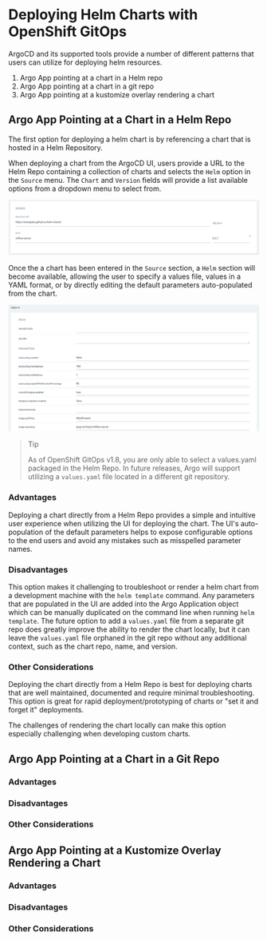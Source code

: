 # Deploying Helm Charts with OpenShift GitOps

ArgoCD and its supported tools provide a number of different patterns that users can utilize for deploying helm resources.

1) Argo App pointing at a chart in a Helm repo
2) Argo App pointing at a chart in a git repo
3) Argo App pointing at a kustomize overlay rendering a chart

## Argo App Pointing at a Chart in a Helm Repo

The first option for deploying a helm chart is by referencing a chart that is hosted in a Helm Repository.

When deploying a chart from the ArgoCD UI, users provide a URL to the Helm Repo containing a collection of charts and selects the `Helm` option in the `Source` menu.  The `Chart` and `Version` fields will provide a list available options from a dropdown menu to select from.

![helm-repo-deployment](images/argo-helm-repo-ui.png)

Once the a chart has been entered in the `Source` section, a `Helm` section will become available, allowing the user to specify a values file, values in a YAML format, or by directly editing the default parameters auto-populated from the chart.

![helm-chart-parameters](images/argo-helm-values-ui.png)

> Tip
>
> As of OpenShift GitOps v1.8, you are only able to select a values.yaml packaged in the Helm Repo.  In future releases, Argo will support utilizing a `values.yaml` file located in a different git repository.

### Advantages

Deploying a chart directly from a Helm Repo provides a simple and intuitive user experience when utilizing the UI for deploying the chart.  The UI's auto-population of the default parameters helps to expose configurable options to the end users and avoid any mistakes such as misspelled parameter names.

### Disadvantages

This option makes it challenging to troubleshoot or render a helm chart from a development machine with the `helm template` command.  Any parameters that are populated in the UI are added into the Argo Application object which can be manually duplicated on the command line when running `helm template`.  The future option to add a `values.yaml` file from a separate git repo does greatly improve the ability to render the chart locally, but it can leave the `values.yaml` file orphaned in the git repo without any additional context, such as the chart repo, name, and version.

### Other Considerations

Deploying the chart directly from a Helm Repo is best for deploying charts that are well maintained, documented and require minimal troubleshooting.  This option is great for rapid deployment/prototyping of charts or "set it and forget it" deployments.

The challenges of rendering the chart locally can make this option especially challenging when developing custom charts.

## Argo App Pointing at a Chart in a Git Repo



### Advantages

### Disadvantages

### Other Considerations

## Argo App Pointing at a Kustomize Overlay Rendering a Chart

### Advantages

### Disadvantages

### Other Considerations


